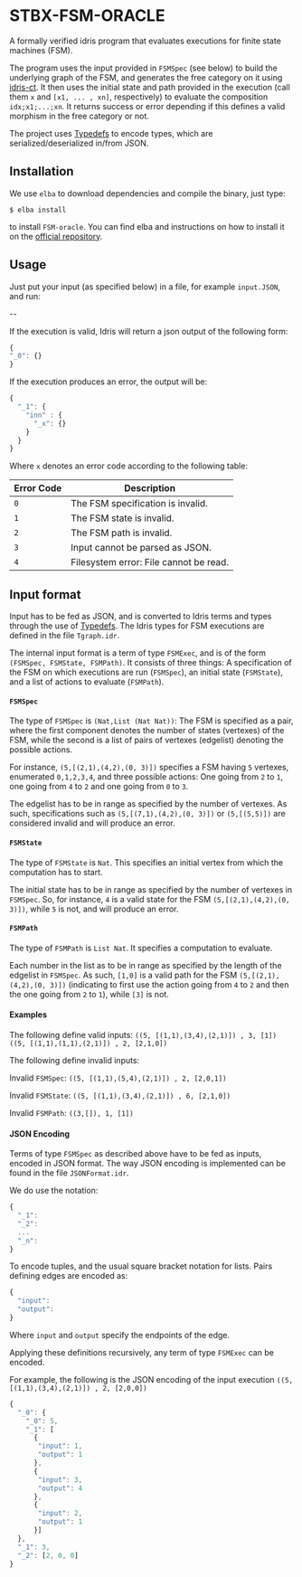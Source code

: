 # STBX-FSM-ORACLE

A formally verified idris program that evaluates executions for finite state machines (FSM).

The program uses the input provided in `FSMSpec` (see below) to build the underlying graph of the FSM, and generates the free category on it using [idris-ct](https://github.com/statebox/idris-ct/). It then uses the initial state and path provided in the execution (call them `x` and `[x1, ... , xn]`, respectively) to evaluate the composition `idx;x1;...;xn`. It returns success or error depending if this defines a valid morphism in the free category or not.

The project uses [Typedefs](https://github.com/typedefs/typedefs) to encode types, which are serialized/deserialized in/from JSON.

## Installation

We use `elba` to download dependencies and compile the binary, just type:

```
$ elba install
```

to install `FSM-oracle`. You can find elba and instructions on how to install it on the [official repository](https://github.com/elba/elba).

## Usage
Just put your input (as specified below) in a file, for example `input.JSON`, and run:

--

If the execution is valid, Idris will return a json output of the following form:

```javascript
{
"_0": {}
}
```

If the execution produces an error, the output will be:
```javascript
{
  "_1": {
    "inn" : {
      "_x": {}
    }
  }
}
```

Where `x` denotes an error code according to the following table:

|Error Code|Description|
|---|---|
|`0`| The FSM specification is invalid.   |
|`1`| The FSM state is invalid.   |
|`2`| The FSM path is invalid.   |
|`3`|Input cannot be parsed as JSON.   |
|`4`|Filesystem error: File cannot be read.   |
## Input format

Input has to be fed as JSON, and is converted to Idris terms and types through the use of [Typedefs](https://github.com/typedefs/typedefs). The Idris types for FSM executions are defined in the file `Tgraph.idr`.

The internal input format is a term of type `FSMExec`, and is of the form 
`(FSMSpec, FSMState, FSMPath)`. It consists of three things: A specification of the FSM on which executions are run (`FSMSpec`), an initial state (`FSMState`), and a list of actions to evaluate (`FSMPath`).

#### `FSMSpec`
The type of `FSMSpec` is `(Nat,List (Nat Nat))`: The FSM is specified as a pair, where the first component denotes the number of states (vertexes) of the FSM, while the second is a list of pairs of vertexes (edgelist) denoting the possible actions.

For instance, `(5,[(2,1),(4,2),(0, 3)])` specifies a FSM having `5` vertexes, enumerated `0,1,2,3,4`, and three possible actions: One going from `2` to `1`, one going from `4` to `2` and one going from `0` to `3`. 

The edgelist has to be in range as specified by the number of vertexes. As such, specifications such as `(5,[(7,1),(4,2),(0, 3)])`
or `(5,[(5,5)])` are considered invalid and will produce an error.

#### `FSMState`
The type of `FSMState` is `Nat`. This specifies an initial vertex from which the computation has to start.

The initial state has to be in range as specified by the number of vertexes in `FSMSpec`. So, for instance, `4` is a valid state for the FSM `(5,[(2,1),(4,2),(0, 3)])`, while `5` is not, and will produce an error.

#### `FSMPath`
The type of `FSMPath` is `List Nat`. It specifies a computation to evaluate.

Each number in the list as to be in range as specified by the length of the edgelist in `FSMSpec`. As such, `[1,0]` is a valid path for the FSM `(5,[(2,1),(4,2),(0, 3)])` (indicating to first use the action going from `4` to `2` and then the one going from `2` to `1`), while `[3]` is not.

#### Examples 

The following define valid inputs:
`((5, [(1,1),(3,4),(2,1)]) , 3, [1])`
`((5, [(1,1),(1,1),(2,1)]) , 2, [2,1,0])`


The following define invalid inputs:

Invalid `FSMSpec`:
`((5, [(1,1),(5,4),(2,1)]) , 2, [2,0,1])`

Invalid `FSMState`:
`((5, [(1,1),(3,4),(2,1)]) , 6, [2,1,0])`

Invalid `FSMPath`:
`((3,[]), 1, [1])`

#### JSON Encoding

Terms of type `FSMSpec` as described above have to be fed as inputs, encoded in JSON format. The way JSON encoding is implemented can be found in the file `JSONFormat.idr`.

We do use the notation:

```javascript
{
  "_1": 
  "_2":
  ...
  "_n":
}
```
To encode tuples, and the usual square bracket notation for lists. Pairs defining edges are encoded as:
```javascript
{
  "input":
  "output":
}
```
Where `input` and `output` specify the endpoints of the edge.

Applying these definitions recursively, any term of type `FSMExec` can be encoded.

For example, the following is the JSON encoding of the input execution `((5, [(1,1),(3,4),(2,1)]) , 2, [2,0,0])`


```javascript
{
  "_0": {
    "_0": 5,
    "_1": [
      {
       "input": 1,
       "output": 1
      },
      {
       "input": 3,
       "output": 4
      },
      {
       "input": 2,
       "output": 1
      }]
  },
  "_1": 3,
  "_2": [2, 0, 0]
}
 ```
